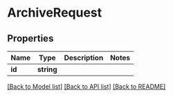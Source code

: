 # ArchiveRequest

## Properties
Name | Type | Description | Notes
------------ | ------------- | ------------- | -------------
**id** | **string** |  | 

[[Back to Model list]](../README.md#documentation-for-models) [[Back to API list]](../README.md#documentation-for-api-endpoints) [[Back to README]](../README.md)


